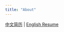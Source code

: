 ```yaml
---
title: "About"
---
```

<!-- ![head](/image/head.jpg) -->


[中文简历](/about_cn) | [English Resume](/about_en)